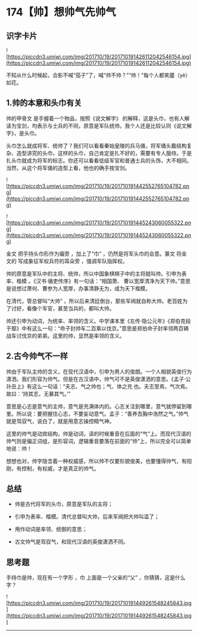 # 174【帅】想帅气先帅气

## 识字卡片

![https://piccdn3.umiwi.com/img/201710/19/201710191426112042546154.jpg](https://piccdn3.umiwi.com/img/201710/19/201710191426112042546154.jpg)

不知从什么时候起，合影不喊“茄子”了，喊“帅不帅？”“帅！”每个人都笑靥（yè）如花。

## 1.帅的本意和头巾有关

帅的甲骨文 是手握着一个物品，按照《说文解字》 的解释，这是头巾，也有人解读为宝剑，均表示与士兵的不同，原意是军队统帅。我个人还是比较认同《说文解字》，是头巾。

头巾怎么就成将军、统帅了？我们可以看看秦始皇陵的兵马俑，将军俑头戴结构复杂、造型讲究的头巾，这样的头巾，自己肯定是扎不好的，需要有专人服侍。于是扎头巾就成为将军的标志。你还可以看看低级军官和普通士兵的头饰，大不相同。当然，从这个将军俑的造型上看，他也的确手按宝剑。

![https://piccdn3.umiwi.com/img/201710/19/201710191442552765104782.png](https://piccdn3.umiwi.com/img/201710/19/201710191442552765104782.png)

![https://piccdn3.umiwi.com/img/201710/19/201710191445243060055322.png](https://piccdn3.umiwi.com/img/201710/19/201710191445243060055322.png)

金文 把手持头巾形作为偏旁 ，加上了“巾” ，仍然是将军头巾的会意。篆文 将金文的 写成象征军权兵符的耳朵旁 ，强调军队指挥权。

帅的原意是军队中的主将、统帅，所以中国象棋棋子中的主将就叫帅。引申为表率、楷模 。《汉书·循吏传序》有一句话：“相国萧、 曹以宽厚清净为天下帅。”意思是说想过萧何、曹参为人宽厚，办事清静无为，成为天下楷模。

在清代，管总督叫“大帅” ，所以后来清廷倒台，那些军阀就自称大帅。老百姓为了讨好，看像个军官，甚至当兵的，都叫大帅。

帅还引申为动词，为统率、率领的含义。中学课本里《左传·隐公元年》《郑伯克段于鄢》中有这么一句：“命子封帅车二百乘以伐京。”意思是郑伯命子封率领两百辆战车讨伐京的弟弟。这里的帅，显然是率领的含义。

## 2.古今帅气不一样

帅由于军队主帅的含义，在现代汉语中，引申为男人的俊朗。一个人相貌英俊行为潇洒，我们形容为帅气。但是在古汉语中，帅气可不是英俊潇洒的意思。《孟子·公孙丑上》有这么一句话：“夫志、气之帅也；气、体之充 也。夫志至焉，气次焉。故曰：‘持其志，无暴其气。’”

意思是心志是意气的主帅，意气是充满体内的。心志关注到哪里，意气就停留到哪里。所以说：要把握住心志，不要妄动意气。孟子：“善养吾胸中浩然之气。”帅气就是驾驭气，说白了，就是用意志操控精气神。

这里的帅气是动宾结构，帅是动词，读的时候重音在后面的“气”上。而现代汉语的帅气则是偏正词组，是形容词，逻辑重音要落在前面的“帅”上，所以完全可以简单地说：帅！

想想也对，帅字隐含着一种权威感，所以帅不仅要形貌俊美，也要懂得帅气，有阳刚，有控制，有权威，才是真正的帅气。

## 总结

* 帅是古代将军的头巾，原意是军队的主将；

* 引申为表率、楷模。清代总督叫大帅，后来军阀把大帅叫滥了；

* 用作动词是率领、统御的意思；

* 古文帅气是驾驭气，和现代汉语的英俊潇洒不同。

## 思考题

手持巾是帅，现在有一个字形 ，巾 上面是一个父亲的“父” ，你猜猜，这是什么字？

![https://piccdn3.umiwi.com/img/201710/19/201710191449261548245843.jpg](https://piccdn3.umiwi.com/img/201710/19/201710191449261548245843.jpg)

---
